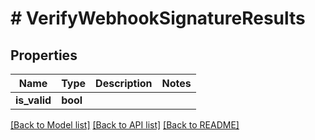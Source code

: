 # # VerifyWebhookSignatureResults

## Properties

Name | Type | Description | Notes
------------ | ------------- | ------------- | -------------
**is_valid** | **bool** |  | 

[[Back to Model list]](../../README#documentation-for-models) [[Back to API list]](../../README#documentation-for-api-endpoints) [[Back to README]](../../README)


